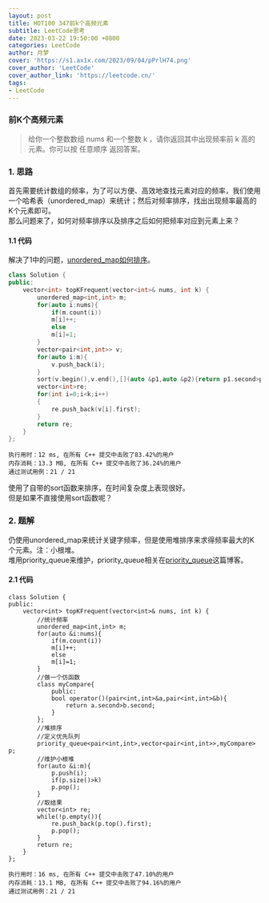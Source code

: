 ```yaml
---
layout: post
title: HOT100 347前k个高频元素
subtitle: LeetCode思考
date: 2023-03-22 19:50:00 +0800
categories: LeetCode
author: 月梦
cover: 'https://s1.ax1x.com/2023/09/04/pPrlH74.png'
cover_author: 'LeetCode'
cover_author_link: 'https://leetcode.cn/'
tags:
- LeetCode
---
```


### 前K个高频元素
>给你一个整数数组 nums 和一个整数 k ，请你返回其中出现频率前 k 高的元素。你可以按 任意顺序 返回答案。

### 1. 思路
首先需要统计数组的频率，为了可以方便、高效地查找元素对应的频率，我们使用一个哈希表（unordered_map）来统计；然后对频率排序，找出出现频率最高的K个元素即可。  
那么问题来了，如何对频率排序以及排序之后如何把频率对应到元素上来？
#### 1.1 代码
解决了1中的问题，[unordered_map如何排序](https://ymiir.top/%E6%95%B0%E6%8D%AE%E7%BB%93%E6%9E%84%E4%B8%8E%E7%AE%97%E6%B3%95/unordered_map.html)。
```cpp
class Solution {
public:
    vector<int> topKFrequent(vector<int>& nums, int k) {
        unordered_map<int,int> m;
        for(auto i:nums){
            if(m.count(i))
            m[i]++;
            else
            m[i]=1;
        }
        vector<pair<int,int>> v;
        for(auto i:m){
            v.push_back(i);
        }
        sort(v.begin(),v.end(),[](auto &p1,auto &p2){return p1.second>p2.second;});
        vector<int>re;
        for(int i=0;i<k;i++)
        {
            re.push_back(v[i].first);
        }
        return re;
    }
};
```
```
执行用时：12 ms, 在所有 C++ 提交中击败了83.42%的用户
内存消耗：13.3 MB, 在所有 C++ 提交中击败了36.24%的用户
通过测试用例：21 / 21
```
使用了自带的sort函数来排序，在时间复杂度上表现很好。  
但是如果不直接使用sort函数呢？  
### 2. 题解
仍使用unordered_map来统计关键字频率，但是使用堆排序来求得频率最大的K个元素。注：小根堆。  
堆用priority_queue来维护，priority_queue相关在[priority_queue](https://ymiir.top/%E6%95%B0%E6%8D%AE%E7%BB%93%E6%9E%84%E4%B8%8E%E7%AE%97%E6%B3%95/priority_queue.html)这篇博客。
#### 2.1 代码
```
class Solution {
public:
    vector<int> topKFrequent(vector<int>& nums, int k) {
        //统计频率
        unordered_map<int,int> m;
        for(auto &i:nums){
            if(m.count(i))
            m[i]++;
            else
            m[i]=1;
        }
        //做一个仿函数
        class myCompare{
            public:
            bool operator()(pair<int,int>&a,pair<int,int>&b){
                return a.second>b.second;
            }
        };
        //堆排序
        //定义优先队列
        priority_queue<pair<int,int>,vector<pair<int,int>>,myCompare> p;
        //维护小根堆
        for(auto &i:m){
            p.push(i);
            if(p.size()>k)
            p.pop();
        }
        //取结果
        vector<int> re;
        while(!p.empty()){
            re.push_back(p.top().first);
            p.pop();
        }
        return re;
    }
};
```
```
执行用时：16 ms, 在所有 C++ 提交中击败了47.10%的用户
内存消耗：13.1 MB, 在所有 C++ 提交中击败了94.16%的用户
通过测试用例：21 / 21
```
